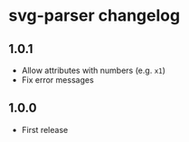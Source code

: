 # svg-parser changelog

## 1.0.1

* Allow attributes with numbers (e.g. `x1`)
* Fix error messages

## 1.0.0

* First release
